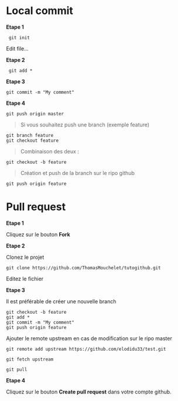 # Local commit

**Etape 1**

     git init

Edit file...

**Etape 2**

     git add *

**Etape 3**

    git commit -m "My comment"

**Etape 4**

    git push origin master

> Si vous souhaitez push une branch (exemple feature)

    git branch feature
    git checkout feature
 
> Combinaison des deux :

    git checkout -b feature

> Création et push de la branch sur le ripo github

    git push origin feature

# Pull request

**Etape 1**

Cliquez sur le bouton **Fork**

**Etape 2**

Clonez le projet

    git clone https://github.com/ThomasMouchelet/tutogithub.git

Editez le fichier

**Etape 3**

Il est préférable de créer une nouvelle branch

    git checkout -b feature
    git add *
    git commit -m "My comment"
    git push origin feature

Ajouter le remote upstream en cas de modification sur le ripo master

    git remote add upstream https://github.com/elodidu33/test.git

    git fetch upstream

    git pull

**Etape 4**

Cliquez sur le bouton **Create pull request** dans votre compte github.